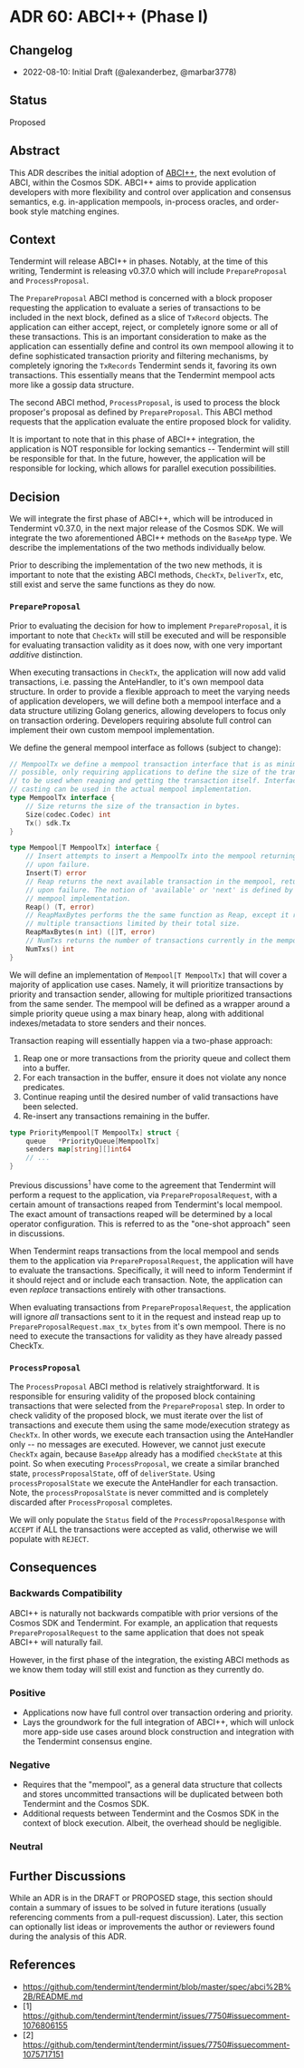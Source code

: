 # ADR 60: ABCI++ (Phase I)

## Changelog

* 2022-08-10: Initial Draft (@alexanderbez, @marbar3778)

## Status

Proposed

## Abstract

This ADR describes the initial adoption of [ABCI++](https://github.com/tendermint/tendermint/blob/master/spec/abci%2B%2B/README.md),
the next evolution of ABCI, within the Cosmos SDK. ABCI++ aims to provide
application developers with more flexibility and control over application and
consensus semantics, e.g. in-application mempools, in-process oracles, and
order-book style matching engines.

## Context

Tendermint will release ABCI++ in phases. Notably, at the time of this writing,
Tendermint is releasing v0.37.0 which will include `PrepareProposal` and `ProcessProposal`.

The `PrepareProposal` ABCI method is concerned with a block proposer requesting
the application to evaluate a series of transactions to be included in the next
block, defined as a slice of `TxRecord` objects. The application can either
accept, reject, or completely ignore some or all of these transactions. This is
an important consideration to make as the application can essentially define and
control its own mempool allowing it to define sophisticated transaction priority
and filtering mechanisms, by completely ignoring the `TxRecords` Tendermint
sends it, favoring its own transactions. This essentially means that the Tendermint
mempool acts more like a gossip data structure.

The second ABCI method, `ProcessProposal`, is used to process the block proposer's
proposal as defined by `PrepareProposal`. This ABCI method requests that the
application evaluate the entire proposed block for validity.

It is important to note that in this phase of ABCI++ integration, the application
is NOT responsible for locking semantics -- Tendermint will still be responsible
for that. In the future, however, the application will be responsible for locking,
which allows for parallel execution possibilities.

## Decision

We will integrate the first phase of ABCI++, which will be introduced in Tendermint
v0.37.0, in the next major release of the Cosmos SDK. We will integrate the two
aforementioned ABCI++ methods on the `BaseApp` type. We describe the implementations
of the two methods individually below.

Prior to describing the implementation of the two new methods, it is important to
note that the existing ABCI methods, `CheckTx`, `DeliverTx`, etc, still exist and
serve the same functions as they do now.

### `PrepareProposal`

Prior to evaluating the decision for how to implement `PrepareProposal`, it is
important to note that `CheckTx` will still be executed and will be responsible
for evaluating transaction validity as it does now, with one very important
_additive_ distinction.

When executing transactions in `CheckTx`, the application will now add valid
transactions, i.e. passing the AnteHandler, to it's own mempool data structure.
In order to provide a flexible approach to meet the varying needs of application
developers, we will define both a mempool interface and a data structure utilizing
Golang generics, allowing developers to focus only on transaction
ordering. Developers requiring absolute full control can implement their own
custom mempool implementation.

We define the general mempool interface as follows (subject to change):

```go
// MempoolTx we define a mempool transaction interface that is as minimal as
// possible, only requiring applications to define the size of the transaction
// to be used when reaping and getting the transaction itself. Interface type
// casting can be used in the actual mempool implementation.
type MempoolTx interface {
	// Size returns the size of the transaction in bytes.
	Size(codec.Codec) int
	Tx() sdk.Tx
}

type Mempool[T MempoolTx] interface {
	// Insert attempts to insert a MempoolTx into the mempool returning an error
	// upon failure.
	Insert(T) error
	// Reap returns the next available transaction in the mempool, returning an error
	// upon failure. The notion of 'available' or 'next' is defined by the application's
	// mempool implementation.
	Reap() (T, error)
	// ReapMaxBytes performs the the same function as Reap, except it returns
	// multiple transactions limited by their total size.
	ReapMaxBytes(n int) ([]T, error)
	// NumTxs returns the number of transactions currently in the mempool.
	NumTxs() int
}
```

We will define an implementation of `Mempool[T MempoolTx]` that will cover a
majority of application use cases. Namely, it will prioritize transactions by
priority and transaction sender, allowing for multiple prioritized transactions
from the same sender. The mempool will be defined as a wrapper around a simple
priority queue using a max binary heap, along with additional indexes/metadata
to store senders and their nonces.

Transaction reaping will essentially happen via a two-phase approach:

1. Reap one or more transactions from the priority queue and collect them into a 
   buffer.
2. For each transaction in the buffer, ensure it does not violate any nonce predicates.
3. Continue reaping until the desired number of valid transactions have been selected.
4. Re-insert any transactions remaining in the buffer.

```go
type PriorityMempool[T MempoolTx] struct {
	queue   *PriorityQueue[MempoolTx]
	senders map[string][]int64
	// ...
}
```

Previous discussions<sup>1</sup> have come to the agreement that Tendermint will
perform a request to the application, via `PrepareProposalRequest`, with a certain
amount of transactions reaped from Tendermint's local mempool. The exact amount
of transactions reaped will be determined by a local operator configuration.
This is referred to as the "one-shot approach" seen in discussions.

When Tendermint reaps transactions from the local mempool and sends them to the
application via `PrepareProposalRequest`, the application will have to evaluate
the transactions. Specifically, it will need to inform Tendermint if it should
reject and or include each transaction. Note, the application can even _replace_
transactions entirely with other transactions.

When evaluating transactions from `PrepareProposalRequest`, the application will
ignore _all_ transactions sent to it in the request and instead reap up to
`PrepareProposalRequest.max_tx_bytes` from it's own mempool. There is no need to
execute the transactions for validity as they have already passed CheckTx.

### `ProcessProposal`

The `ProcessProposal` ABCI method is relatively straightforward. It is responsible
for ensuring validity of the proposed block containing transactions that were
selected from the `PrepareProposal` step. In order to check validity of the proposed
block, we must iterate over the list of transactions and execute them using the
same mode/execution strategy as `CheckTx`. In other words, we execute each transaction
using the AnteHandler only -- no messages are executed. However, we cannot just
execute `CheckTx` again, because `BaseApp` already has a modified `checkState` at
this point. So when executing `ProcessProposal`, we create a similar branched
state, `processProposalState`, off of `deliverState`. Using `processProposalState`
we execute the AnteHandler for each transaction. Note, the `processProposalState`
is never committed and is completely discarded after `ProcessProposal` completes.

We will only populate the `Status` field of the `ProcessProposalResponse` with
`ACCEPT` if ALL the transactions were accepted as valid, otherwise we will
populate with `REJECT`.

## Consequences

### Backwards Compatibility

ABCI++ is naturally not backwards compatible with prior versions of the Cosmos SDK
and Tendermint. For example, an application that requests `PrepareProposalRequest`
to the same application that does not speak ABCI++ will naturally fail.

However, in the first phase of the integration, the existing ABCI methods as we
know them today will still exist and function as they currently do.

### Positive

* Applications now have full control over transaction ordering and priority.
* Lays the groundwork for the full integration of ABCI++, which will unlock more
  app-side use cases around block construction and integration with the Tendermint
  consensus engine.

### Negative

* Requires that the "mempool", as a general data structure that collects and stores
  uncommitted transactions will be duplicated between both Tendermint and the
  Cosmos SDK.
* Additional requests between Tendermint and the Cosmos SDK in the context of
  block execution. Albeit, the overhead should be negligible.

### Neutral

## Further Discussions

While an ADR is in the DRAFT or PROPOSED stage, this section should contain a summary of issues to be solved in future iterations (usually referencing comments from a pull-request discussion).
Later, this section can optionally list ideas or improvements the author or reviewers found during the analysis of this ADR.

## References

* https://github.com/tendermint/tendermint/blob/master/spec/abci%2B%2B/README.md
* [1] https://github.com/tendermint/tendermint/issues/7750#issuecomment-1076806155
* [2] https://github.com/tendermint/tendermint/issues/7750#issuecomment-1075717151
